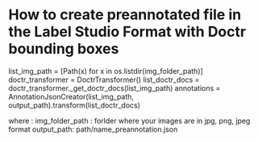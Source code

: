 # How to create preannotated file in the Label Studio Format with Doctr bounding boxes




list_img_path = [Path(x) for x in os.listdir(img_folder_path)]
doctr_transformer = DoctrTransformer()
list_doctr_docs = doctr_transformer._get_doctr_docs(list_img_path)
annotations = AnnotationJsonCreator(list_img_path, output_path).transform(list_doctr_docs)

where : 
img_folder_path : forlder where your images are in jpg, png, jpeg format
output_path: path/name_preannotation.json
